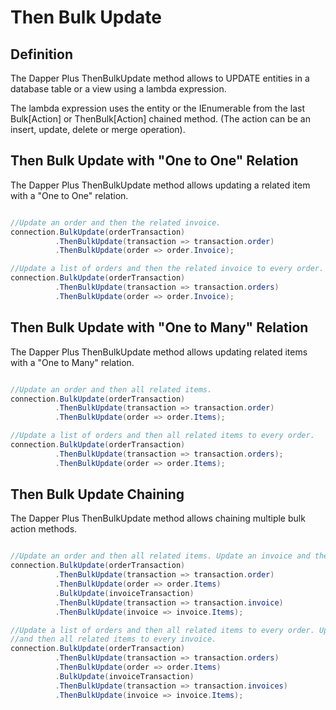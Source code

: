 # Then Bulk Update

## Definition

The Dapper Plus ThenBulkUpdate method allows to UPDATE entities in a database table or a view using a lambda expression.

The lambda expression uses the entity or the IEnumerable<TEntity> from the last Bulk[Action] or ThenBulk[Action] chained method. (The action can be an insert, update, delete or merge operation).

## Then Bulk Update with "One to One" Relation

The Dapper Plus ThenBulkUpdate method allows updating a related item with a "One to One" relation.


```csharp

//Update an order and then the related invoice.
connection.BulkUpdate(orderTransaction)
          .ThenBulkUpdate(transaction => transaction.order)
          .ThenBulkUpdate(order => order.Invoice);

//Update a list of orders and then the related invoice to every order.
connection.BulkUpdate(orderTransaction)
          .ThenBulkUpdate(transaction => transaction.orders)
          .ThenBulkUpdate(order => order.Invoice);
```

## Then Bulk Update with "One to Many" Relation

The Dapper Plus ThenBulkUpdate method allows updating related items with a "One to Many" relation.


```csharp

//Update an order and then all related items.
connection.BulkUpdate(orderTransaction)
          .ThenBulkUpdate(transaction => transaction.order)
          .ThenBulkUpdate(order => order.Items);

//Update a list of orders and then all related items to every order.
connection.BulkUpdate(orderTransaction)
          .ThenBulkUpdate(transaction => transaction.orders);
          .ThenBulkUpdate(order => order.Items);
```

## Then Bulk Update Chaining

The Dapper Plus ThenBulkUpdate method allows chaining multiple bulk action methods.


```csharp

//Update an order and then all related items. Update an invoice and then all related items.
connection.BulkUpdate(orderTransaction)
          .ThenBulkUpdate(transaction => transaction.order)
          .ThenBulkUpdate(order => order.Items)
          .BulkUpdate(invoiceTransaction)
          .ThenBulkUpdate(transaction => transaction.invoice)
          .ThenBulkUpdate(invoice => invoice.Items);

//Update a list of orders and then all related items to every order. Update a list of invoices 
//and then all related items to every invoice.
connection.BulkUpdate(orderTransaction)
          .ThenBulkUpdate(transaction => transaction.orders)
          .ThenBulkUpdate(order => order.Items)
          .BulkUpdate(invoiceTransaction)
          .ThenBulkUpdate(transaction => transaction.invoices)
          .ThenBulkUpdate(invoice => invoice.Items);
```
